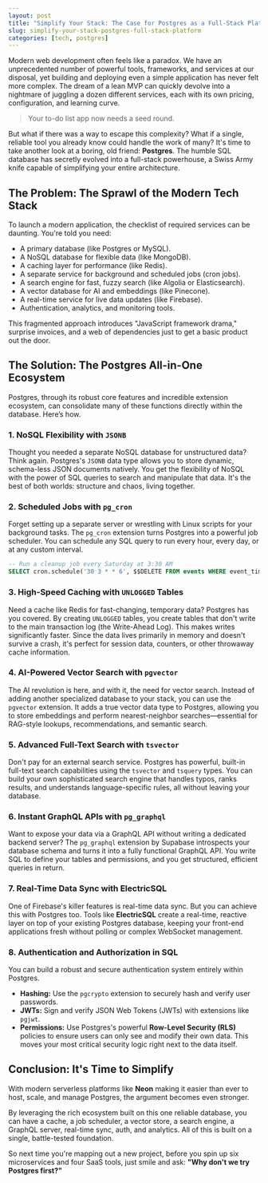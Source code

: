 ```yaml
---
layout: post
title: "Simplify Your Stack: The Case for Postgres as a Full-Stack Platform"
slug: simplify-your-stack-postgres-full-stack-platform
categories: [tech, postgres]
---
```


Modern web development often feels like a paradox. We have an unprecedented number of powerful tools, frameworks, and services at our disposal, yet building and deploying even a simple application has never felt more complex. The dream of a lean MVP can quickly devolve into a nightmare of juggling a dozen different services, each with its own pricing, configuration, and learning curve.

> Your to-do list app now needs a seed round.

But what if there was a way to escape this complexity? What if a single, reliable tool you already know could handle the work of many? It's time to take another look at a boring, old friend: **Postgres**. The humble SQL database has secretly evolved into a full-stack powerhouse, a Swiss Army knife capable of simplifying your entire architecture.

## The Problem: The Sprawl of the Modern Tech Stack

To launch a modern application, the checklist of required services can be daunting. You're told you need:

- A primary database (like Postgres or MySQL).
- A NoSQL database for flexible data (like MongoDB).
- A caching layer for performance (like Redis).
- A separate service for background and scheduled jobs (cron jobs).
- A search engine for fast, fuzzy search (like Algolia or Elasticsearch).
- A vector database for AI and embeddings (like Pinecone).
- A real-time service for live data updates (like Firebase).
- Authentication, analytics, and monitoring tools.

This fragmented approach introduces "JavaScript framework drama," surprise invoices, and a web of dependencies just to get a basic product out the door.

## The Solution: The Postgres All-in-One Ecosystem

Postgres, through its robust core features and incredible extension ecosystem, can consolidate many of these functions directly within the database. Here’s how.

### 1\. NoSQL Flexibility with `JSONB`

Thought you needed a separate NoSQL database for unstructured data? Think again. Postgres's `JSONB` data type allows you to store dynamic, schema-less JSON documents natively. You get the flexibility of NoSQL with the power of SQL queries to search and manipulate that data. It's the best of both worlds: structure and chaos, living together.

### 2\. Scheduled Jobs with `pg_cron`

Forget setting up a separate server or wrestling with Linux scripts for your background tasks. The `pg_cron` extension turns Postgres into a powerful job scheduler. You can schedule any SQL query to run every hour, every day, or at any custom interval.

```sql
-- Run a cleanup job every Saturday at 3:30 AM
SELECT cron.schedule('30 3 * * 6', $$DELETE FROM events WHERE event_time < now() - interval '1 week'$$);
```

### 3\. High-Speed Caching with `UNLOGGED` Tables

Need a cache like Redis for fast-changing, temporary data? Postgres has you covered. By creating `UNLOGGED` tables, you create tables that don't write to the main transaction log (the Write-Ahead Log). This makes writes significantly faster. Since the data lives primarily in memory and doesn't survive a crash, it's perfect for session data, counters, or other throwaway cache information.

### 4\. AI-Powered Vector Search with `pgvector`

The AI revolution is here, and with it, the need for vector search. Instead of adding another specialized database to your stack, you can use the `pgvector` extension. It adds a true vector data type to Postgres, allowing you to store embeddings and perform nearest-neighbor searches—essential for RAG-style lookups, recommendations, and semantic search.

### 5\. Advanced Full-Text Search with `tsvector`

Don't pay for an external search service. Postgres has powerful, built-in full-text search capabilities using the `tsvector` and `tsquery` types. You can build your own sophisticated search engine that handles typos, ranks results, and understands language-specific rules, all without leaving your database.

### 6\. Instant GraphQL APIs with `pg_graphql`

Want to expose your data via a GraphQL API without writing a dedicated backend server? The `pg_graphql` extension by Supabase introspects your database schema and turns it into a fully functional GraphQL API. You write SQL to define your tables and permissions, and you get structured, efficient queries in return.

### 7\. Real-Time Data Sync with ElectricSQL

One of Firebase's killer features is real-time data sync. But you can achieve this with Postgres too. Tools like **ElectricSQL** create a real-time, reactive layer on top of your existing Postgres database, keeping your front-end applications fresh without polling or complex WebSocket management.

### 8\. Authentication and Authorization in SQL

You can build a robust and secure authentication system entirely within Postgres.

- **Hashing:** Use the `pgcrypto` extension to securely hash and verify user passwords.
- **JWTs:** Sign and verify JSON Web Tokens (JWTs) with extensions like `pgjwt`.
- **Permissions:** Use Postgres's powerful **Row-Level Security (RLS)** policies to ensure users can only see and modify their own data. This moves your most critical security logic right next to the data itself.

## Conclusion: It's Time to Simplify

With modern serverless platforms like **Neon** making it easier than ever to host, scale, and manage Postgres, the argument becomes even stronger.

By leveraging the rich ecosystem built on this one reliable database, you can have a cache, a job scheduler, a vector store, a search engine, a GraphQL server, real-time sync, auth, and analytics. All of this is built on a single, battle-tested foundation.

So next time you're mapping out a new project, before you spin up six microservices and four SaaS tools, just smile and ask: **"Why don't we try Postgres first?"**
